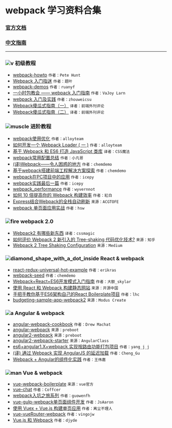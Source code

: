 # webpack 学习资料合集

### [官方文档](http://webpack.github.io/docs/)

### [中文指南](http://zhaoda.net/webpack-handbook/index.html)

------

### ![v](https://static.segmentfault.com/v-598e31cb/global/img/emojis/v.png) 初级教程

- [webpack-howto](https://github.com/petehunt/webpack-howto) `作者：Pete Hunt`
- [Webpack 入门指迷](http://segmentfault.com/a/1190000002551952) `作者：题叶` 　
- [webpack-demos](https://github.com/ruanyf/webpack-demos) `作者：ruanyf`
- [一小时包教会 —— webpack 入门指南](http://www.cnblogs.com/vajoy/p/4650467.html) `作者：VaJoy Larn`　　
- [webpack 入门及实践](http://www.w3ctech.com//topic/1557) `作者：zhouweicsu`　　
- [Webpack傻瓜式指南（一）](http://zhuanlan.zhihu.com/FrontendMagazine/20367175) `译者：前端外刊评论`　　
- [Webpack傻瓜式指南（二）](http://zhuanlan.zhihu.com/FrontendMagazine/20397902) `译者：前端外刊评论`　　　

### ![muscle](https://static.segmentfault.com/v-598e31cb/global/img/emojis/muscle.png) 进阶教程

- [webpack使用优化](http://web.jobbole.com/84847/) `作者：alloyteam`　　
- [如何开发一个 Webpack Loader ( 一 )](http://www.alloyteam.com/2016/01/webpack-loader-1/) `作者：alloyteam`　　
- [基于 Webpack 和 ES6 打造 JavaScript 类库](https://github.com/cssmagic/blog/issues/56) `译者：CSS魔法`
- [webpack常用配置总结](http://www.h-simon.com/42/) `作者：小凡哥`
- [(译)Webpack——令人困惑的地方](https://github.com/chemdemo/chemdemo.github.io/issues/13) `作者：chemdemo`
- [基于webpack搭建前端工程解决方案探索](https://github.com/chemdemo/chemdemo.github.io/issues/10) `作者：chemdemo`
- [webpack在PC项目中的应用](https://github.com/icepy/_posts/issues/25) `作者：icepy`
- [webpack实践最后一篇](https://github.com/icepy/_posts/issues/34) `作者：icepy`
- [webpack_performance](https://github.com/wyvernnot/webpack_performance) `作者：wyvernnot`
- [如何 10 倍提高你的 Webpack 构建效率](https://segmentfault.com/a/1190000005770042) `作者：紅白`
- [Express结合Webpack的全栈自动刷新](http://acgtofe.com/posts/2016/02/full-live-reload-for-express-with-webpack) `来源：ACGTOFE`
- [webpack 单页面应用实战](https://segmentfault.com/a/1190000005866410#articleHeader11) `作者：hsw`

### ![fire](https://static.segmentfault.com/v-598e31cb/global/img/emojis/fire.png) webpack 2.0

- [Webpack2 有哪些新东西](https://github.com/cssmagic/blog/issues/58) `译者：cssmagic`
- [如何评价 Webpack 2 新引入的 Tree-shaking 代码优化技术?](https://www.zhihu.com/question/41922432) `来源：知乎`
- [Webpack 2 Tree Shaking Configuration](https://medium.com/modus-create-front-end-development/webpack-2-tree-shaking-configuration-9f1de90f3233#.hqv8bdir5) `来源：Medium`

### ![diamond_shape_with_a_dot_inside](https://static.segmentfault.com/v-598e31cb/global/img/emojis/diamond_shape_with_a_dot_inside.png) React & webpack

- [react-redux-universal-hot-example](https://github.com/erikras/react-redux-universal-hot-example) `作者：erikras`
- [webpack-seed](https://github.com/chemdemo/webpack-bootstrap) `作者：chemdemo`
- [Webpack+React+ES6开发模式入门指南](http://www.cnblogs.com/skylar/p/React-Webpack-ES6.html) `作者：大额_skylar`
- [使用 React 和 Webpack 构建静态网站](http://www.oschina.net/translate/react-static-site) `来源：开源中国`
- [手把手教你基于ES6架构自己的React Boilerplate项目](https://segmentfault.com/a/1190000005037309) `作者：lhc`
- [budgeting-sample-app-webpack2](https://github.com/ModusCreateOrg/budgeting-sample-app-webpack2) `来源：Modus Create`

### ![a](https://static.segmentfault.com/v-598e31cb/global/img/emojis/a.png) Angular & webpack

- [angular-webpack-cookbook](http://dmachat.github.io/angular-webpack-cookbook/) `作者：Drew Machat`
- [angular-webpack](https://github.com/preboot/angular-webpack) `来源：preboot`
- [angular2-webpack](https://github.com/preboot/angular2-webpack) `来源：preboot`
- [angular2-webpack-starter](https://github.com/AngularClass/angular2-webpack-starter) `来源：AngularClass`
- [es6+angular1.X+webpack 实现按路由功能打包项目](https://segmentfault.com/a/1190000004358725) `作者：yang_j_j`
- [(译) 通过 Webpack 实现 AngularJS 的延迟加载](https://segmentfault.com/a/1190000004514747) `作者：Cheng_Gu`
- [Webpack + Angular的组件化实践](https://segmentfault.com/a/1190000003915443) `作者：王伟嘉`

### ![man](https://static.segmentfault.com/v-598e31cb/global/img/emojis/man.png) Vue & webpack

- [vue-webpack-boilerplate](https://github.com/vuejs-templates/webpack) `来源：vue官方`
- [vue-chat](https://github.com/Coffcer/vue-chat) `作者：Coffcer`
- [webpack入坑之旅系列](http://guowenfh.github.io/2016/03/24/vue-webpack-01-base/) `作者：guowenfh`
- [vue-gulp-webpack单页面组件开发](https://github.com/JsAaron/vue-gulp-webpack) `作者：JsAaron`
- [使用 Vuex + Vue.js 构建单页应用](https://segmentfault.com/a/1190000005891026) `作者：离尘不理人`
- [vue-vueRouter-webpack](https://github.com/vingojw/vue-vueRouter-webpack) `作者：vingojw`
- [Vue.js 和 Webpack](http://div.io/topic/1343?page=1#5517) `作者：djyde`　　